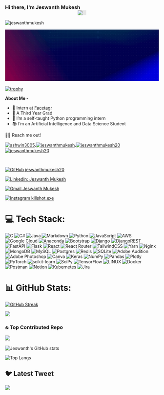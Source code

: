 ### Hi there, **I'm Jeswanth Mukesh** <img style="display: block;-webkit-user-select: none;margin: auto;background-color: hsl(0, 0%, 90%);" src="https://user-images.githubusercontent.com/1303154/88677602-1635ba80-d120-11ea-84d8-d263ba5fc3c0.gif" width="28px">

<p align="left"> <img src="https://komarev.com/ghpvc/?username=jeswanthmukesh20&label=Views&color=blue&style=plastic" alt="jeswanthmukesh" /> </p>

![banner](assets/banner.gif)

[![trophy](https://github-profile-trophy.vercel.app/?username=jeswanthmukesh20&count_private=true&theme=discord)](https://github.com/ryo-ma/github-profile-trophy)

**About Me -**

- 🌱 Intern at [Facetagr](https://facetagr.com/)
- 🔭 A Third Year Grad
- 📍 I’m a self-taught Python programming intern
- 📚 I’m an Artificial Intelligence and Data Science Student


🤝🏻 Reach me out!
<p align="left">
    <a href="https://twitter.com/killshot_exe" target="blank">
        <img align="center" src="https://raw.githubusercontent.com/rahuldkjain/github-profile-readme-generator/master/src/images/icons/Social/twitter.svg" alt="ashwin3005" height="30" width="40" />
    </a>
    <a href="https://www.kaggle.com/jeswanthmukesh" target="blank">
        <img align="center" src="https://raw.githubusercontent.com/rahuldkjain/github-profile-readme-generator/master/src/images/icons/Social/kaggle.svg" alt="jeswanthmukesh" height="30" width="40" />
    </a>
    <a href="http://jeswanthmukesh.medium.com/" target="blank">
        <img align="center" src="https://raw.githubusercontent.com/rahuldkjain/github-profile-readme-generator/master/src/images/icons/Social/medium.svg" alt="jeswanthmukesh20" height="30" width="40" />
    </a>
    <a href="https://www.hackerrank.com/jeswanthmukesh20" target="blank">
        <img align="center" src="https://raw.githubusercontent.com/rahuldkjain/github-profile-readme-generator/master/src/images/icons/Social/hackerrank.svg" alt="jeswanthmukesh20" height="30" width="40" />
    </a>
</p>
</br>

[![GitHub jeswanthmukesh20](https://img.shields.io/github/followers/jeswanthmukesh20?label=follow&style=social)](https://github.com/jeswanthmukesh20)


[![Linkedin: Jeswanth Mukesh](https://img.shields.io/badge/-Jeswanth_Mukesh-blue?style=flat-square&logo=Linkedin&logoColor=white&link=https://www.linkedin.com/in/jeswanth-mukesh-a01b82194/)](https://www.linkedin.com/in/jeswanth-mukesh-a01b82194/)

[![Gmail Jeswanth Mukesh](https://img.shields.io/badge/-jeswanth_Mukesh-c0392b?style=flat&labelColor=c0392b&logo=gmail&logoColor=white)](mailto:jeswanthmukesh2k@gmail.com)

[![Instagram killshot.exe](https://img.shields.io/badge/-@killshot.exe-e84393?style=flat&labelColor=e84393&logo=instagram&logoColor=white)](https://www.instagram.com/killshot.exe/)

# 💻 Tech Stack:
![C](https://img.shields.io/badge/c-%2300599C.svg?style=for-the-badge&logo=c&logoColor=white) ![C#](https://img.shields.io/badge/c%23-%23239120.svg?style=for-the-badge&logo=c-sharp&logoColor=white) ![Java](https://img.shields.io/badge/java-%23ED8B00.svg?style=for-the-badge&logo=java&logoColor=white) ![Markdown](https://img.shields.io/badge/markdown-%23000000.svg?style=for-the-badge&logo=markdown&logoColor=white) ![Python](https://img.shields.io/badge/python-3670A0?style=for-the-badge&logo=python&logoColor=ffdd54) ![JavaScript](https://img.shields.io/badge/javascript-%23323330.svg?style=for-the-badge&logo=javascript&logoColor=%23F7DF1E) ![AWS](https://img.shields.io/badge/AWS-%23FF9900.svg?style=for-the-badge&logo=amazon-aws&logoColor=white) ![Google Cloud](https://img.shields.io/badge/Google%20Cloud-%234285F4.svg?style=for-the-badge&logo=google-cloud&logoColor=white) ![Anaconda](https://img.shields.io/badge/Anaconda-%2344A833.svg?style=for-the-badge&logo=anaconda&logoColor=white) ![Bootstrap](https://img.shields.io/badge/bootstrap-%23563D7C.svg?style=for-the-badge&logo=bootstrap&logoColor=white) ![Django](https://img.shields.io/badge/django-%23092E20.svg?style=for-the-badge&logo=django&logoColor=white) ![DjangoREST](https://img.shields.io/badge/DJANGO-REST-ff1709?style=for-the-badge&logo=django&logoColor=white&color=ff1709&labelColor=gray) ![FastAPI](https://img.shields.io/badge/FastAPI-005571?style=for-the-badge&logo=fastapi) ![Flask](https://img.shields.io/badge/flask-%23000.svg?style=for-the-badge&logo=flask&logoColor=white) ![React](https://img.shields.io/badge/react-%2320232a.svg?style=for-the-badge&logo=react&logoColor=%2361DAFB) ![React Router](https://img.shields.io/badge/React_Router-CA4245?style=for-the-badge&logo=react-router&logoColor=white) ![TailwindCSS](https://img.shields.io/badge/tailwindcss-%2338B2AC.svg?style=for-the-badge&logo=tailwind-css&logoColor=white) ![Yarn](https://img.shields.io/badge/yarn-%232C8EBB.svg?style=for-the-badge&logo=yarn&logoColor=white) ![Nginx](https://img.shields.io/badge/nginx-%23009639.svg?style=for-the-badge&logo=nginx&logoColor=white) ![MongoDB](https://img.shields.io/badge/MongoDB-%234ea94b.svg?style=for-the-badge&logo=mongodb&logoColor=white) ![MySQL](https://img.shields.io/badge/mysql-%2300f.svg?style=for-the-badge&logo=mysql&logoColor=white) ![Postgres](https://img.shields.io/badge/postgres-%23316192.svg?style=for-the-badge&logo=postgresql&logoColor=white) ![Redis](https://img.shields.io/badge/redis-%23DD0031.svg?style=for-the-badge&logo=redis&logoColor=white) ![SQLite](https://img.shields.io/badge/sqlite-%2307405e.svg?style=for-the-badge&logo=sqlite&logoColor=white) ![Adobe Audition](https://img.shields.io/badge/Adobe%20Audition-9999FF.svg?style=for-the-badge&logo=Adobe%20Audition&logoColor=white) ![Adobe Photoshop](https://img.shields.io/badge/adobephotoshop-%2331A8FF.svg?style=for-the-badge&logo=adobephotoshop&logoColor=white) ![Canva](https://img.shields.io/badge/Canva-%2300C4CC.svg?style=for-the-badge&logo=Canva&logoColor=white) ![Keras](https://img.shields.io/badge/Keras-%23D00000.svg?style=for-the-badge&logo=Keras&logoColor=white) ![NumPy](https://img.shields.io/badge/numpy-%23013243.svg?style=for-the-badge&logo=numpy&logoColor=white) ![Pandas](https://img.shields.io/badge/pandas-%23150458.svg?style=for-the-badge&logo=pandas&logoColor=white) ![Plotly](https://img.shields.io/badge/Plotly-%233F4F75.svg?style=for-the-badge&logo=plotly&logoColor=white) ![PyTorch](https://img.shields.io/badge/PyTorch-%23EE4C2C.svg?style=for-the-badge&logo=PyTorch&logoColor=white) ![scikit-learn](https://img.shields.io/badge/scikit--learn-%23F7931E.svg?style=for-the-badge&logo=scikit-learn&logoColor=white) ![SciPy](https://img.shields.io/badge/SciPy-%230C55A5.svg?style=for-the-badge&logo=scipy&logoColor=%white) ![TensorFlow](https://img.shields.io/badge/TensorFlow-%23FF6F00.svg?style=for-the-badge&logo=TensorFlow&logoColor=white) ![LINUX](https://img.shields.io/badge/Linux-FCC624?style=for-the-badge&logo=linux&logoColor=black) ![Docker](https://img.shields.io/badge/docker-%230db7ed.svg?style=for-the-badge&logo=docker&logoColor=white) ![Postman](https://img.shields.io/badge/Postman-FF6C37?style=for-the-badge&logo=postman&logoColor=white) ![Notion](https://img.shields.io/badge/Notion-%23000000.svg?style=for-the-badge&logo=notion&logoColor=white) ![Kubernetes](https://img.shields.io/badge/kubernetes-%23326ce5.svg?style=for-the-badge&logo=kubernetes&logoColor=white) ![Jira](https://img.shields.io/badge/jira-%230A0FFF.svg?style=for-the-badge&logo=jira&logoColor=white)

# 📊 GitHub Stats:

 [![GitHub Streak](https://github-readme-streak-stats.herokuapp.com?user=jeswanthmukesh20&count_private=true&theme=tokyonight&date_format=M%20j%5B%2C%20Y%5D)](https://git.io/streak-stats)

![](https://activity-graph.herokuapp.com/graph?username=jeswanthmukesh20&theme=github)

### 🔝 Top Contributed Repo
![](https://github-contributor-stats.vercel.app/api?username=jeswanthmukesh20&limit=5&theme=dark&combine_all_yearly_contributions=true)

![Jeswanth's GitHub stats](https://github-readme-stats.vercel.app/api?username=jeswanthmukesh20&count_private=true&show_icons=true&theme=dracula)

![Top Langs](https://github-readme-stats.vercel.app/api/top-langs/?username=jeswanthmukesh20&count_private=true&langs_count=10&show_icons=true&theme=dracula)

## 🐦 Latest Tweet
[![](https://gtce.itsvg.in/api?username=killshot_exe)](https://github.com/VishwaGauravIn/github-twitter-card-embed)